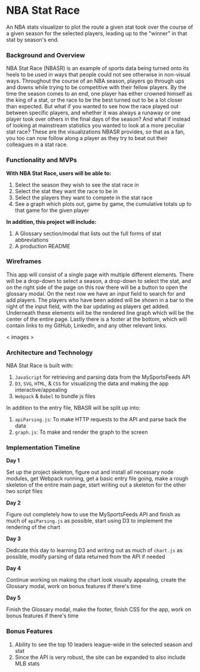 # NBA Stat Race

An NBA stats visualizer to plot the route a given stat took over the course of a given season for the selected players, leading up to the "winner" in that stat by season's end.

### Background and Overview

NBA Stat Race (NBASR) is an example of sports data being turned onto its heels to be used in ways that people could not see otherwise in non-visual ways. Throughout the course of an NBA season, players go through ups and downs while trying to be competitive with their fellow players. By the time the season comes to an end, one player has either crowned himself as the king of a stat, or the race to be the best turned out to be a lot closer than expected. But what if you wanted to see how the race played out between specific players, and whether it was always a runaway or one player took over others in the final days of the season? And what if instead of looking at mainstream statistics you wanted to look at a more peculiar stat race? These are the visualizations NBASR provides, so that as a fan, you too can now follow along a player as they try to beat out their colleagues in a stat race.

### Functionality and MVPs

**With NBA Stat Race, users will be able to:**

1. Select the season they wish to see the stat race in
2. Select the stat they want the race to be in
3. Select the players they want to compete in the stat race
4. See a graph which plots out, game by game, the cumulative totals up to that game for the given player

**In addition, this project will include:**

1. A Glossary section/modal that lists out the full forms of stat abbreviations
2. A production README

### Wireframes

This app will consist of a single page with multiple different elements. There will be a drop-down to select a season, a drop-down to select the stat, and on the right side of the page on this row there will be a button to open the glossary modal. On the next row we have an input field to search for and add players. The players who have been added will be shown in a bar to the right of the input field, with the bar updating as players get added. Underneath these elements will be the rendered line graph which will be the center of the entire page. Lastly there is a footer at the bottom, which will contain links to my GitHub, LinkedIn, and any other relevant links.

< images >

### Architecture and Technology

NBA Stat Race is built with:

1. `JavaScript` for retrieving and parsing data from the MySportsFeeds API
2. `D3`, `SVG`, `HTML`, & `CSS` for visualizing the data and making the app interactive/appealing
3. `Webpack` & `Babel` to bundle js files

In addition to the entry file, NBASR will be split up into:

1. `apiParsing.js`: To make HTTP requests to the API and parse back the data
2. `graph.js`: To make and render the graph to the screen

### Implementation Timeline

**Day 1**

Set up the project skeleton, figure out and install all necessary node modules, get Webpack running, get a basic entry file going, make a rough skeleton of the entire main page, start writing out a skeleton for the other two script files

**Day 2**

Figure out completely how to use the MySportsFeeds API and finish as much of `apiParsing.js` as possible, start using D3 to implement the rendering of the chart

**Day 3**

Dedicate this day to learning D3 and writing out as much of `chart.js` as possible, modify parsing of data returned from the API if needed

**Day 4**

Continue working on making the chart look visually appealing, create the Glossary modal, work on bonus features if there's time

**Day 5**

Finish the Glossary modal, make the footer, finish CSS for the app, work on bonus features if there's time

### Bonus Features

1. Ability to see the top 10 leaders league-wide in the selected season and stat
2. Since the API is very robust, the site can be expanded to also include MLB stats